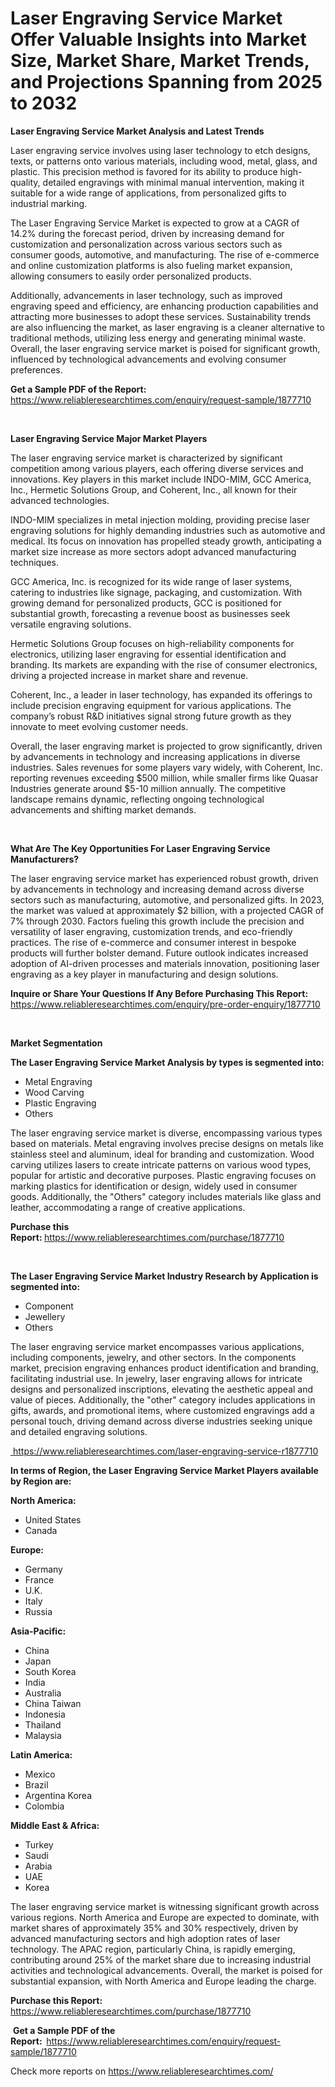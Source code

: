 <p><h1>Laser Engraving Service Market Offer Valuable Insights into Market Size, Market Share, Market Trends, and Projections Spanning from 2025 to 2032</h1></p><p><strong>Laser Engraving Service Market Analysis and Latest Trends</strong></p>
<p><p>Laser engraving service involves using laser technology to etch designs, texts, or patterns onto various materials, including wood, metal, glass, and plastic. This precision method is favored for its ability to produce high-quality, detailed engravings with minimal manual intervention, making it suitable for a wide range of applications, from personalized gifts to industrial marking.</p><p>The Laser Engraving Service Market is expected to grow at a CAGR of 14.2% during the forecast period, driven by increasing demand for customization and personalization across various sectors such as consumer goods, automotive, and manufacturing. The rise of e-commerce and online customization platforms is also fueling market expansion, allowing consumers to easily order personalized products. </p><p>Additionally, advancements in laser technology, such as improved engraving speed and efficiency, are enhancing production capabilities and attracting more businesses to adopt these services. Sustainability trends are also influencing the market, as laser engraving is a cleaner alternative to traditional methods, utilizing less energy and generating minimal waste. Overall, the laser engraving service market is poised for significant growth, influenced by technological advancements and evolving consumer preferences.</p></p>
<p><strong>Get a Sample PDF of the Report:&nbsp;</strong> <a href="https://www.reliableresearchtimes.com/enquiry/request-sample/1877710?utm_campaign=2454&utm_medium=2&utm_source=Github&utm_content=ia&utm_term=11032025&utm_id=laser-engraving-service">https://www.reliableresearchtimes.com/enquiry/request-sample/1877710</a></p>
<p>&nbsp;</p>
<p><strong>Laser Engraving Service Major Market Players</strong></p>
<p><p>The laser engraving service market is characterized by significant competition among various players, each offering diverse services and innovations. Key players in this market include INDO-MIM, GCC America, Inc., Hermetic Solutions Group, and Coherent, Inc., all known for their advanced technologies.</p><p>INDO-MIM specializes in metal injection molding, providing precise laser engraving solutions for highly demanding industries such as automotive and medical. Its focus on innovation has propelled steady growth, anticipating a market size increase as more sectors adopt advanced manufacturing techniques.</p><p>GCC America, Inc. is recognized for its wide range of laser systems, catering to industries like signage, packaging, and customization. With growing demand for personalized products, GCC is positioned for substantial growth, forecasting a revenue boost as businesses seek versatile engraving solutions.</p><p>Hermetic Solutions Group focuses on high-reliability components for electronics, utilizing laser engraving for essential identification and branding. Its markets are expanding with the rise of consumer electronics, driving a projected increase in market share and revenue.</p><p>Coherent, Inc., a leader in laser technology, has expanded its offerings to include precision engraving equipment for various applications. The company’s robust R&D initiatives signal strong future growth as they innovate to meet evolving customer needs.</p><p>Overall, the laser engraving market is projected to grow significantly, driven by advancements in technology and increasing applications in diverse industries. Sales revenues for some players vary widely, with Coherent, Inc. reporting revenues exceeding $500 million, while smaller firms like Quasar Industries generate around $5-10 million annually. The competitive landscape remains dynamic, reflecting ongoing technological advancements and shifting market demands.</p></p>
<p>&nbsp;</p>
<p><strong>What Are The Key Opportunities For Laser Engraving Service Manufacturers?</strong></p>
<p><p>The laser engraving service market has experienced robust growth, driven by advancements in technology and increasing demand across diverse sectors such as manufacturing, automotive, and personalized gifts. In 2023, the market was valued at approximately $2 billion, with a projected CAGR of 7% through 2030. Factors fueling this growth include the precision and versatility of laser engraving, customization trends, and eco-friendly practices. The rise of e-commerce and consumer interest in bespoke products will further bolster demand. Future outlook indicates increased adoption of AI-driven processes and materials innovation, positioning laser engraving as a key player in manufacturing and design solutions.</p></p>
<p><strong>Inquire or Share Your Questions If Any Before Purchasing This Report:</strong> <a href="https://www.reliableresearchtimes.com/enquiry/pre-order-enquiry/1877710?utm_campaign=2454&utm_medium=2&utm_source=Github&utm_content=ia&utm_term=11032025&utm_id=laser-engraving-service">https://www.reliableresearchtimes.com/enquiry/pre-order-enquiry/1877710</a></p>
<p>&nbsp;</p>
<p><strong>Market Segmentation</strong></p>
<p><strong>The Laser Engraving Service Market Analysis by types is segmented into:</strong></p>
<p><ul><li>Metal Engraving</li><li>Wood Carving</li><li>Plastic Engraving</li><li>Others</li></ul></p>
<p><p>The laser engraving service market is diverse, encompassing various types based on materials. Metal engraving involves precise designs on metals like stainless steel and aluminum, ideal for branding and customization. Wood carving utilizes lasers to create intricate patterns on various wood types, popular for artistic and decorative purposes. Plastic engraving focuses on marking plastics for identification or design, widely used in consumer goods. Additionally, the "Others" category includes materials like glass and leather, accommodating a range of creative applications.</p></p>
<p><strong>Purchase this Report:&nbsp;</strong><a href="https://www.reliableresearchtimes.com/purchase/1877710?utm_campaign=2454&utm_medium=2&utm_source=Github&utm_content=ia&utm_term=11032025&utm_id=laser-engraving-service">https://www.reliableresearchtimes.com/purchase/1877710</a></p>
<p>&nbsp;</p>
<p><strong>The Laser Engraving Service Market Industry Research by Application is segmented into:</strong></p>
<p><ul><li>Component</li><li>Jewellery</li><li>Others</li></ul></p>
<p><p>The laser engraving service market encompasses various applications, including components, jewelry, and other sectors. In the components market, precision engraving enhances product identification and branding, facilitating industrial use. In jewelry, laser engraving allows for intricate designs and personalized inscriptions, elevating the aesthetic appeal and value of pieces. Additionally, the "other" category includes applications in gifts, awards, and promotional items, where customized engravings add a personal touch, driving demand across diverse industries seeking unique and detailed engraving solutions.</p></p>
<p><a href="https://www.reliableresearchtimes.com/laser-engraving-service-r1877710?utm_campaign=2454&utm_medium=2&utm_source=Github&utm_content=ia&utm_term=11032025&utm_id=laser-engraving-service">&nbsp;https://www.reliableresearchtimes.com/laser-engraving-service-r1877710</a></p>
<p><strong>In terms of Region, the Laser Engraving Service Market Players available by Region are:</strong></p>
<p>
    <p> <strong> North America: </strong>
        <ul>
            <li>United States</li>
            <li>Canada</li>
        </ul>
        </p> 
    <p> <strong> Europe: </strong>
        <ul>
            <li>Germany</li>
            <li>France</li>
            <li>U.K.</li>
            <li>Italy</li>
            <li>Russia</li>
        </ul>
        </p> 
    <p> <strong> Asia-Pacific: </strong>
        <ul>
            <li>China</li>
            <li>Japan</li>
            <li>South Korea</li>
            <li>India</li>
            <li>Australia</li>
            <li>China Taiwan</li>
            <li>Indonesia</li>
            <li>Thailand</li>
            <li>Malaysia</li>
        </ul>
        </p> 
    <p> <strong> Latin America: </strong>
        <ul>
            <li>Mexico</li>
            <li>Brazil</li>
            <li>Argentina Korea</li>
            <li>Colombia</li>
        </ul>
        </p> 
    <p> <strong> Middle East & Africa: </strong>
        <ul>
            <li>Turkey</li>
            <li>Saudi</li>
            <li>Arabia</li>
            <li>UAE</li>
            <li>Korea</li>
        </ul>
    </p>
    </p>
<p><p>The laser engraving service market is witnessing significant growth across various regions. North America and Europe are expected to dominate, with market shares of approximately 35% and 30% respectively, driven by advanced manufacturing sectors and high adoption rates of laser technology. The APAC region, particularly China, is rapidly emerging, contributing around 25% of the market share due to increasing industrial activities and technological advancements. Overall, the market is poised for substantial expansion, with North America and Europe leading the charge.</p></p>
<p><strong>Purchase this Report: </strong><a href="https://www.reliableresearchtimes.com/purchase/1877710?utm_campaign=2454&utm_medium=2&utm_source=Github&utm_content=ia&utm_term=11032025&utm_id=laser-engraving-service">https://www.reliableresearchtimes.com/purchase/1877710</a></p>
<p>&nbsp;<strong>Get a Sample PDF of the Report:&nbsp;&nbsp;</strong><a href="https://www.reliableresearchtimes.com/enquiry/request-sample/1877710?utm_campaign=2454&utm_medium=2&utm_source=Github&utm_content=ia&utm_term=11032025&utm_id=laser-engraving-service">https://www.reliableresearchtimes.com/enquiry/request-sample/1877710</a></p>
<p><strong></strong></p>
<p>Check more reports on <a href="https://www.reliableresearchtimes.com/?utm_campaign=2454&utm_medium=2&utm_source=Github&utm_content=ia&utm_term=11032025&utm_id=laser-engraving-service">https://www.reliableresearchtimes.com/</a></p>